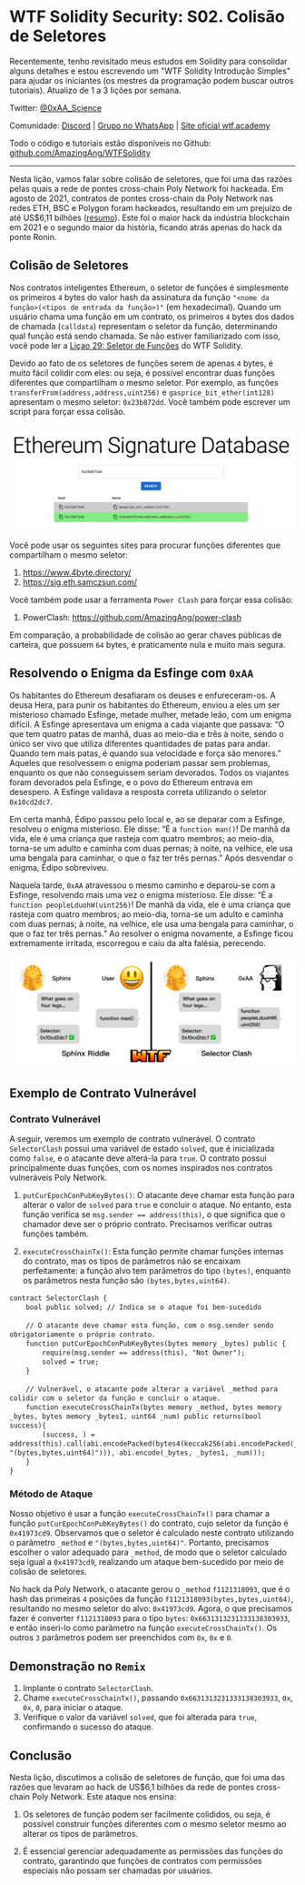 # WTF Solidity Security: S02. Colisão de Seletores

Recentemente, tenho revisitado meus estudos em Solidity para consolidar alguns detalhes e estou escrevendo um "WTF Solidity Introdução Simples" para ajudar os iniciantes (os mestres da programação podem buscar outros tutoriais). Atualizo de 1 a 3 lições por semana.

Twitter: [@0xAA_Science](https://twitter.com/0xAA_Science)

Comunidade: [Discord](https://discord.gg/5akcruXrsk) | [Grupo no WhatsApp](https://docs.google.com/forms/d/e/1FAIpQLSe4KGT8Sh6sJ7hedQRuIYirOoZK_85miz3dw7vA1-YjodgJ-A/viewform?usp=sf_link) | [Site oficial wtf.academy](https://wtf.academy)

Todo o código e tutoriais estão disponíveis no Github: [github.com/AmazingAng/WTFSolidity](https://github.com/AmazingAng/WTF-Solidity)

-----

Nesta lição, vamos falar sobre colisão de seletores, que foi uma das razões pelas quais a rede de pontes cross-chain Poly Network foi hackeada. Em agosto de 2021, contratos de pontes cross-chain da Poly Network nas redes ETH, BSC e Polygon foram hackeados, resultando em um prejuízo de até US$6,11 bilhões ([resumo](https://rekt.news/en/polynetwork-rekt/)). Este foi o maior hack da indústria blockchain em 2021 e o segundo maior da história, ficando atrás apenas do hack da ponte Ronin.

## Colisão de Seletores

Nos contratos inteligentes Ethereum, o seletor de funções é simplesmente os primeiros `4` bytes do valor hash da assinatura da função `"<nome da função>(<tipos de entrada da função>)"` (em hexadecimal). Quando um usuário chama uma função em um contrato, os primeiros `4` bytes dos dados de chamada (`calldata`) representam o seletor da função, determinando qual função está sendo chamada. Se não estiver familiarizado com isso, você pode ler a [Liçao 29: Seletor de Funções](../29_Selector/readme_pt-br.md) do WTF Solidity.

Devido ao fato de os seletores de funções serem de apenas `4` bytes, é muito fácil colidir com eles: ou seja, é possível encontrar duas funções diferentes que compartilham o mesmo seletor. Por exemplo, as funções `transferFrom(address,address,uint256)` e `gasprice_bit_ether(int128)` apresentam o mesmo seletor: `0x23b872dd`. Você também pode escrever um script para forçar essa colisão.

![](./img/S02-1.png)

Você pode usar os seguintes sites para procurar funções diferentes que compartilham o mesmo seletor:

1. https://www.4byte.directory/
2. https://sig.eth.samczsun.com/

Você também pode usar a ferramenta `Power Clash` para forçar essa colisão:

1. PowerClash: https://github.com/AmazingAng/power-clash

Em comparação, a probabilidade de colisão ao gerar chaves públicas de carteira, que possuem `64` bytes, é praticamente nula e muito mais segura.

## Resolvendo o Enigma da Esfinge com `0xAA`

Os habitantes do Ethereum desafiaram os deuses e enfureceram-os. A deusa Hera, para punir os habitantes do Ethereum, enviou a eles um ser misterioso chamado Esfinge, metade mulher, metade leão, com um enigma difícil. A Esfinge apresentava um enigma a cada viajante que passava: “O que tem quatro patas de manhã, duas ao meio-dia e três à noite, sendo o único ser vivo que utiliza diferentes quantidades de patas para andar. Quando tem mais patas, é quando sua velocidade e força são menores.” Aqueles que resolvessem o enigma poderiam passar sem problemas, enquanto os que não conseguissem seriam devorados. Todos os viajantes foram devorados pela Esfinge, e o povo do Ethereum entrava em desespero. A Esfinge validava a resposta correta utilizando o seletor `0x10cd2dc7`.

Em certa manhã, Édipo passou pelo local e, ao se deparar com a Esfinge, resolveu o enigma misterioso. Ele disse: “É a `function man()`! De manhã da vida, ele é uma criança que rasteja com quatro membros; ao meio-dia, torna-se um adulto e caminha com duas pernas; à noite, na velhice, ele usa uma bengala para caminhar, o que o faz ter três pernas.” Após desvendar o enigma, Édipo sobreviveu.

Naquela tarde, `0xAA` atravessou o mesmo caminho e deparou-se com a Esfinge, resolvendo mais uma vez o enigma misterioso. Ele disse: “É a `function peopleLduohW(uint256)`! De manhã da vida, ele é uma criança que rasteja com quatro membros; ao meio-dia, torna-se um adulto e caminha com duas pernas; à noite, na velhice, ele usa uma bengala para caminhar, o que o faz ter três pernas.” Ao resolver o enigma novamente, a Esfinge ficou extremamente irritada, escorregou e caiu da alta falésia, perecendo.

![](./img/S02-2.png)

## Exemplo de Contrato Vulnerável

### Contrato Vulnerável

A seguir, veremos um exemplo de contrato vulnerável. O contrato `SelectorClash` possui uma variável de estado `solved`, que é inicializada como `false`, e o atacante deve alterá-la para `true`. O contrato possui principalmente duas funções, com os nomes inspirados nos contratos vulneráveis Poly Network.

1. `putCurEpochConPubKeyBytes()`: O atacante deve chamar esta função para alterar o valor de `solved` para `true` e concluir o ataque. No entanto, esta função verifica se `msg.sender == address(this)`, o que significa que o chamador deve ser o próprio contrato. Precisamos verificar outras funções também.

2. `executeCrossChainTx()`: Esta função permite chamar funções internas do contrato, mas os tipos de parâmetros não se encaixam perfeitamente: a função alvo tem parâmetros do tipo `(bytes)`, enquanto os parâmetros nesta função são `(bytes,bytes,uint64)`.

```solidity
contract SelectorClash {
    bool public solved; // Indica se o ataque foi bem-sucedido

    // O atacante deve chamar esta função, com o msg.sender sendo obrigatoriamente o próprio contrato.
    function putCurEpochConPubKeyBytes(bytes memory _bytes) public {
        require(msg.sender == address(this), "Not Owner");
        solved = true;
    }

    // Vulnerável, o atacante pode alterar a variável _method para colidir com o seletor da função e concluir o ataque.
    function executeCrossChainTx(bytes memory _method, bytes memory _bytes, bytes memory _bytes1, uint64 _num) public returns(bool success){
        (success, ) = address(this).call(abi.encodePacked(bytes4(keccak256(abi.encodePacked(_method, "(bytes,bytes,uint64)"))), abi.encode(_bytes, _bytes1, _num)));
    }
}
```

### Método de Ataque

Nosso objetivo é usar a função `executeCrossChainTx()` para chamar a função `putCurEpochConPubKeyBytes()` do contrato, cujo seletor da função é `0x41973cd9`. Observamos que o seletor é calculado neste contrato utilizando o parâmetro `_method` e `"(bytes,bytes,uint64)"`. Portanto, precisamos escolher o valor adequado para `_method`, de modo que o seletor calculado seja igual a `0x41973cd9`, realizando um ataque bem-sucedido por meio de colisão de seletores.

No hack da Poly Network, o atacante gerou o `_method` `f1121318093`, que é o hash das primeiras `4` posições da função `f1121318093(bytes,bytes,uint64)`, resultando no mesmo seletor do alvo: `0x41973cd9`. Agora, o que precisamos fazer é converter `f1121318093` para o tipo `bytes`: `0x6631313231333138303933`, e então inseri-lo como parâmetro na função `executeCrossChainTx()`. Os outros `3` parâmetros podem ser preenchidos com `0x`, `0x` e `0`.

## Demonstração no `Remix`

1. Implante o contrato `SelectorClash`.
2. Chame `executeCrossChainTx()`, passando `0x6631313231333138303933`, `0x`, `0x`, `0`, para iniciar o ataque.
3. Verifique o valor da variável `solved`, que foi alterada para `true`, confirmando o sucesso do ataque.

## Conclusão

Nesta lição, discutimos a colisão de seletores de função, que foi uma das razões que levaram ao hack de US$6,1 bilhões da rede de pontes cross-chain Poly Network. Este ataque nos ensina:

1. Os seletores de função podem ser facilmente colididos, ou seja, é possível construir funções diferentes com o mesmo seletor mesmo ao alterar os tipos de parâmetros.

2. É essencial gerenciar adequadamente as permissões das funções do contrato, garantindo que funções de contratos com permissões especiais não possam ser chamadas por usuários.

<!-- This file was translated using AI by repo_ai_translate. For more information, visit https://github.com/marcelojsilva/repo_ai_translate -->